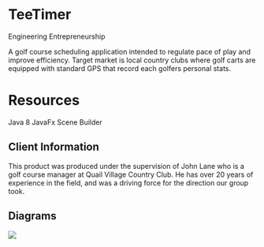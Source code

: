 # TeeTimer

Engineering Entrepreneurship

A golf course scheduling application intended to regulate pace of play
and improve efficiency. Target market is local country clubs where golf
carts are equipped with standard GPS that record each golfers personal stats.


# Resources

Java 8
JavaFx
Scene Builder

## Client Information

This product was produced under the supervision of John Lane who is a golf course manager at Quail Village Country Club.
He has over 20 years of experience in the field, and was a driving force for the direction our group took.

## Diagrams

![](src\sample\class.jpg)
